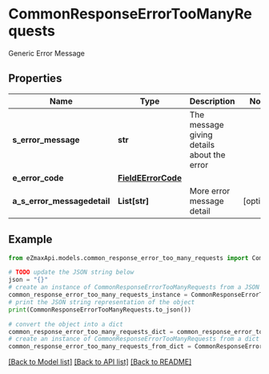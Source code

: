 # CommonResponseErrorTooManyRequests

Generic Error Message

## Properties

Name | Type | Description | Notes
------------ | ------------- | ------------- | -------------
**s_error_message** | **str** | The message giving details about the error | 
**e_error_code** | [**FieldEErrorCode**](FieldEErrorCode.md) |  | 
**a_s_error_messagedetail** | **List[str]** | More error message detail | [optional] 

## Example

```python
from eZmaxApi.models.common_response_error_too_many_requests import CommonResponseErrorTooManyRequests

# TODO update the JSON string below
json = "{}"
# create an instance of CommonResponseErrorTooManyRequests from a JSON string
common_response_error_too_many_requests_instance = CommonResponseErrorTooManyRequests.from_json(json)
# print the JSON string representation of the object
print(CommonResponseErrorTooManyRequests.to_json())

# convert the object into a dict
common_response_error_too_many_requests_dict = common_response_error_too_many_requests_instance.to_dict()
# create an instance of CommonResponseErrorTooManyRequests from a dict
common_response_error_too_many_requests_from_dict = CommonResponseErrorTooManyRequests.from_dict(common_response_error_too_many_requests_dict)
```
[[Back to Model list]](../README.md#documentation-for-models) [[Back to API list]](../README.md#documentation-for-api-endpoints) [[Back to README]](../README.md)


